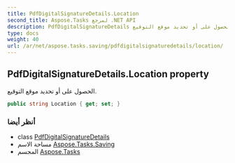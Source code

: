 ```yaml
---
title: PdfDigitalSignatureDetails.Location
second_title: Aspose.Tasks لمرجع .NET API
description: PdfDigitalSignatureDetails ملكية. الحصول على أو تحديد موقع التوقيع.
type: docs
weight: 40
url: /ar/net/aspose.tasks.saving/pdfdigitalsignaturedetails/location/
---
```

## PdfDigitalSignatureDetails.Location property

الحصول على أو تحديد موقع التوقيع.

```csharp
public string Location { get; set; }
```

### أنظر أيضا

* class [PdfDigitalSignatureDetails](../)
* مساحة الاسم [Aspose.Tasks.Saving](../../pdfdigitalsignaturedetails/)
* المجسم [Aspose.Tasks](../../../)



